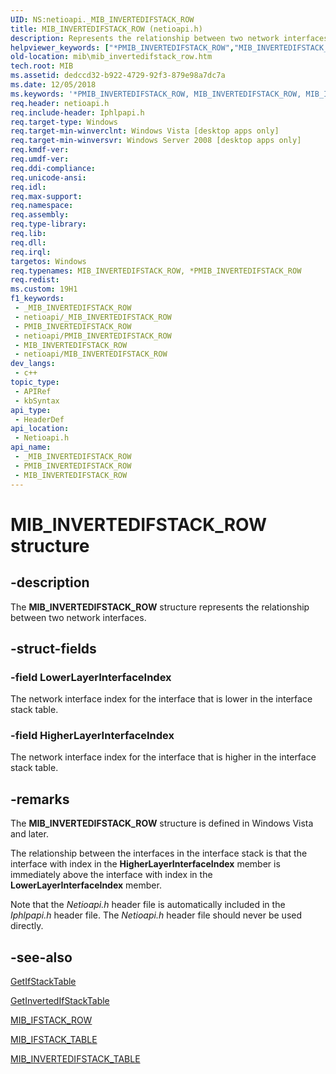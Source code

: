 ```yaml
---
UID: NS:netioapi._MIB_INVERTEDIFSTACK_ROW
title: MIB_INVERTEDIFSTACK_ROW (netioapi.h)
description: Represents the relationship between two network interfaces.
helpviewer_keywords: ["*PMIB_INVERTEDIFSTACK_ROW","MIB_INVERTEDIFSTACK_ROW","MIB_INVERTEDIFSTACK_ROW structure [MIB]","PMIB_INVERTEDIFSTACK_ROW","PMIB_INVERTEDIFSTACK_ROW structure pointer [MIB]","_MIB_INVERTEDIFSTACK_ROW","mib.mib_invertedifstack_row","netioapi/MIB_INVERTEDIFSTACK_ROW","netioapi/PMIB_INVERTEDIFSTACK_ROW"]
old-location: mib\mib_invertedifstack_row.htm
tech.root: MIB
ms.assetid: dedccd32-b922-4729-92f3-879e98a7dc7a
ms.date: 12/05/2018
ms.keywords: '*PMIB_INVERTEDIFSTACK_ROW, MIB_INVERTEDIFSTACK_ROW, MIB_INVERTEDIFSTACK_ROW structure [MIB], PMIB_INVERTEDIFSTACK_ROW, PMIB_INVERTEDIFSTACK_ROW structure pointer [MIB], _MIB_INVERTEDIFSTACK_ROW, mib.mib_invertedifstack_row, netioapi/MIB_INVERTEDIFSTACK_ROW, netioapi/PMIB_INVERTEDIFSTACK_ROW'
req.header: netioapi.h
req.include-header: Iphlpapi.h
req.target-type: Windows
req.target-min-winverclnt: Windows Vista [desktop apps only]
req.target-min-winversvr: Windows Server 2008 [desktop apps only]
req.kmdf-ver: 
req.umdf-ver: 
req.ddi-compliance: 
req.unicode-ansi: 
req.idl: 
req.max-support: 
req.namespace: 
req.assembly: 
req.type-library: 
req.lib: 
req.dll: 
req.irql: 
targetos: Windows
req.typenames: MIB_INVERTEDIFSTACK_ROW, *PMIB_INVERTEDIFSTACK_ROW
req.redist: 
ms.custom: 19H1
f1_keywords:
 - _MIB_INVERTEDIFSTACK_ROW
 - netioapi/_MIB_INVERTEDIFSTACK_ROW
 - PMIB_INVERTEDIFSTACK_ROW
 - netioapi/PMIB_INVERTEDIFSTACK_ROW
 - MIB_INVERTEDIFSTACK_ROW
 - netioapi/MIB_INVERTEDIFSTACK_ROW
dev_langs:
 - c++
topic_type:
 - APIRef
 - kbSyntax
api_type:
 - HeaderDef
api_location:
 - Netioapi.h
api_name:
 - _MIB_INVERTEDIFSTACK_ROW
 - PMIB_INVERTEDIFSTACK_ROW
 - MIB_INVERTEDIFSTACK_ROW
---
```


# MIB_INVERTEDIFSTACK_ROW structure


## -description

The 
<b>MIB_INVERTEDIFSTACK_ROW</b> structure represents the relationship between two network interfaces.

## -struct-fields

### -field LowerLayerInterfaceIndex

The network interface index for the interface that is lower in the interface stack table.

### -field HigherLayerInterfaceIndex

The network interface index for the interface that is higher in the interface stack table.

## -remarks

The <b>MIB_INVERTEDIFSTACK_ROW</b> structure is defined in Windows Vista and later. 

The relationship between the interfaces in the interface stack is that the interface with index in the <b>HigherLayerInterfaceIndex</b> member is immediately above the interface with index in the <b>LowerLayerInterfaceIndex</b> member.

Note that the <i>Netioapi.h</i> header file is automatically included in the <i>Iphlpapi.h</i> header file. The  <i>Netioapi.h</i> header file should never be used directly.

## -see-also

<a href="/windows/desktop/api/netioapi/nf-netioapi-getifstacktable">GetIfStackTable</a>



<a href="/windows/desktop/api/netioapi/nf-netioapi-getinvertedifstacktable">GetInvertedIfStackTable</a>



<a href="/windows/desktop/api/netioapi/ns-netioapi-mib_ifstack_row">MIB_IFSTACK_ROW</a>



<a href="/windows/desktop/api/netioapi/ns-netioapi-mib_ifstack_table">MIB_IFSTACK_TABLE</a>



<a href="/windows/desktop/api/netioapi/ns-netioapi-mib_invertedifstack_table">MIB_INVERTEDIFSTACK_TABLE</a>

